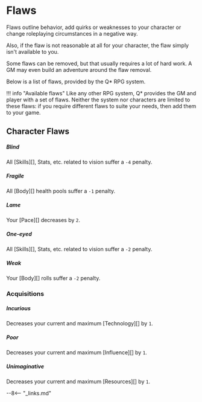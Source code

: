 # Flaws

Flaws outline behavior, add quirks or weaknesses to your character or change
roleplaying circumstances in a negative way.

<!-- TODO add flaw additional requirements text -->

Also, if the flaw is not reasonable at all for your character, the flaw simply
isn't available to you.

Some flaws can be removed, but that usually requires a lot of hard work. A GM
may even build an adventure around the flaw removal.

Below is a list of flaws, provided by the Q* RPG system.

!!! info "Available flaws"
    Like any other RPG system, Q* provides the GM and player with a set of
    flaws. Neither the system nor characters are limited to these flaws: if
    you require different flaws to suite your needs, then add them to your
    game.


## Character Flaws

<div class="qs-list-test full-width" markdown="1">

##### Blind

All [Skills][], Stats, etc. related to vision suffer a `-4` penalty.

##### Fragile

All [Body][] health pools suffer a `-1` penalty.

##### Lame

Your [Pace][] decreases by `2`.

##### One-eyed

All [Skills][], Stats, etc. related to vision suffer a `-2` penalty.

##### Weak

Your [Body][] rolls suffer a `-2` penalty.

</div>

### Acquisitions

<div class="qs-list-test full-width" markdown="1">

##### Incurious

Decreases your current and maximum [Technology][] by `1`.

##### Poor

Decreases your current and maximum [Influence][] by `1`.

##### Unimaginative

Decreases your current and maximum [Resources][] by `1`.

</div>

--8<-- "_links.md"
